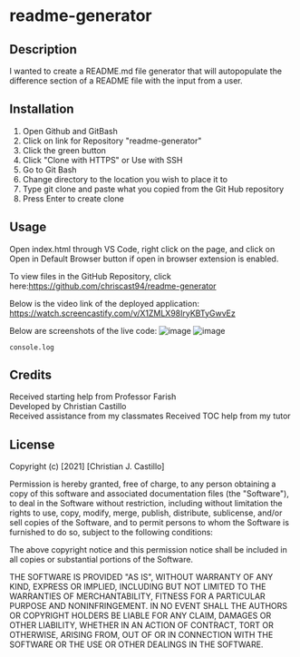 # readme-generator
## Description
I wanted to create a README.md file generator that will autopopulate the difference section of a README file with the input from a user. 

## Installation
1. Open Github and GitBash
2. Click on link for Repository "readme-generator"
3. Click the green button
4. Click "Clone with HTTPS" or Use with SSH
5. Go to Git Bash
6. Change directory to the location you wish to place it to
7. Type git clone and paste what you copied from the Git Hub repository
8. Press Enter to create clone

## Usage
Open index.html through VS Code, right click on the page, and click on Open in Default Browser button if open in browser extension is enabled. 

To view files in the GitHub Repository, click here:https://github.com/chriscast94/readme-generator

Below is the video link of the deployed application:
https://watch.screencastify.com/v/X1ZMLX98IryKBTyGwvEz

Below are screenshots of the live code:
![image](https://user-images.githubusercontent.com/53799375/142825543-a12b59ed-ac86-4059-ad35-594819e2feef.png)
![image](https://user-images.githubusercontent.com/53799375/142825501-8f2d7f48-c2de-4201-bc3c-b8234bbedbfe.png)
```
console.log
```

## Credits
Received starting help from Professor Farish  
Developed by Christian Castillo  
Received assistance from my classmates
Received TOC help from my tutor

## License
Copyright (c) [2021] [Christian J. Castillo]

Permission is hereby granted, free of charge, to any person obtaining a copy of this software and associated documentation files (the "Software"), to deal in the Software without restriction, including without limitation the rights to use, copy, modify, merge, publish, distribute, sublicense, and/or sell copies of the Software, and to permit persons to whom the Software is furnished to do so, subject to the following conditions:

The above copyright notice and this permission notice shall be included in all copies or substantial portions of the Software.

THE SOFTWARE IS PROVIDED "AS IS", WITHOUT WARRANTY OF ANY KIND, EXPRESS OR IMPLIED, INCLUDING BUT NOT LIMITED TO THE WARRANTIES OF MERCHANTABILITY, FITNESS FOR A PARTICULAR PURPOSE AND NONINFRINGEMENT. IN NO EVENT SHALL THE AUTHORS OR COPYRIGHT HOLDERS BE LIABLE FOR ANY CLAIM, DAMAGES OR OTHER LIABILITY, WHETHER IN AN ACTION OF CONTRACT, TORT OR OTHERWISE, ARISING FROM, OUT OF OR IN CONNECTION WITH THE SOFTWARE OR THE USE OR OTHER DEALINGS IN THE SOFTWARE.
